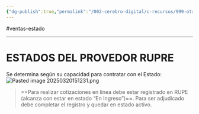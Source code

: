 ```yaml
---
{"dg-publish":true,"permalink":"/002-cerebro-digital/c-recursos/999-otros/b-curso/01-rupe-para-provedores/b-estados-del-provedor-rupre/"}
---
```


#ventas-estado

---

# ESTADOS DEL PROVEDOR RUPRE
Se determina según su capacidad para contratar con el Estado:
![Pasted image 20250320151231.png](/img/user/Pasted%20image%2020250320151231.png)
> ==Para realizar cotizaciones en línea debe estar registrado en RUPE (alcanza con estar en estado “En Ingreso”)==. Para ser adjudicado debe completar el registro y quedar en estado activo.

